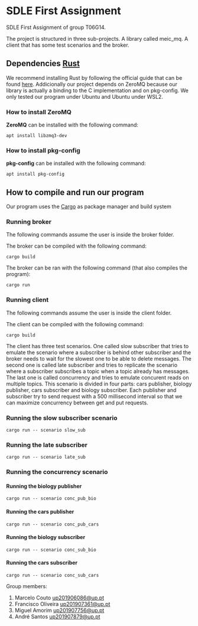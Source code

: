 # SDLE First Assignment

SDLE First Assignment of group T06G14.

The project is structured in three sub-projects. A library called meic_mq. A client that has some test scenarios and the broker.

## Dependencies [Rust](https://www.rust-lang.org/)
We recommend installing Rust by following the official guide that can be found [here](https://www.rust-lang.org/learn/get-started). Addicionally our project depends on ZeroMQ because our library is actually a binding to the C implementation and on pkg-config. We only tested our program under Ubuntu and Ubuntu under WSL2.

### How to install ZeroMQ

**ZeroMQ** can be installed with the following command:

```
apt install libzmq3-dev
```

### How to install pkg-config
**pkg-config** can be installed with the following command:

```
apt install pkg-config
```

## How to compile and run our program
Our program uses the [Cargo](https://doc.rust-lang.org/cargo/) as package manager and build system

### Running broker
The following commands assume the user is inside the broker folder.

The broker can be compiled with the following command:

```
cargo build
```

The broker can be ran with the following command (that also compiles the program):

```
cargo run
```

### Running client
The following commands assume the user is inside the client folder.

The client can be compiled with the following command:

```
cargo build
```

The client has three test scenarios. One called slow subscriber that tries to emulate the scenario where a subscriber is behind other subscriber and the broker needs to wait for the slowest one to be able to delete messages. The second one is called late subscriber and tries to replicate the scenario where a subscriber subscribes a topic when a topic already has messages. The last one is called concurrency and tries to emulate concurent reads on multiple topics. This scenario is divided in four parts: cars publisher, biology publisher, cars subscriber and biology subscriber. Each publisher and subscriber try to send request with a 500 millisecond interval so that we can maximize concurrency between get and put requests. 

### Running the slow subscriber scenario

```
cargo run -- scenario slow_sub
```

### Running the late subscriber

```
cargo run -- scenario late_sub
```

### Running the concurrency scenario

#### Running the biology publisher
```
cargo run -- scenario conc_pub_bio
```

#### Running the cars publisher
```
cargo run -- scenario conc_pub_cars
```

#### Running the biology subscriber
```
cargo run -- scenario conc_sub_bio
```

#### Running the cars subscriber
```
cargo run -- scenario conc_sub_cars
```

Group members:

1. Marcelo Couto up201906086@up.pt
2. Francisco Oliveira up201907361@up.pt
3. Miguel Amorim up201907756@up.pt
4. André Santos up201907879@up.pt

